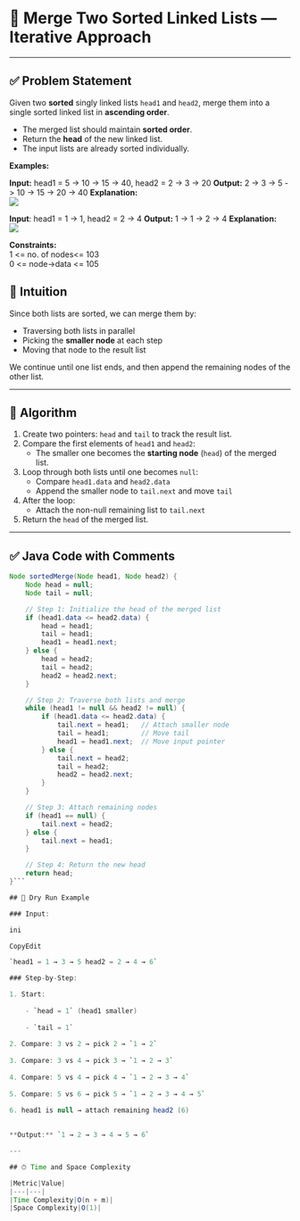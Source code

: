 # 🔗 Merge Two Sorted Linked Lists — Iterative Approach

---

## ✅ Problem Statement

Given two **sorted** singly linked lists `head1` and `head2`, merge them into a single sorted linked list in **ascending order**.

- The merged list should maintain **sorted order**.
- Return the **head** of the new linked list.
- The input lists are already sorted individually.

**Examples:**

**Input:** head1 = 5 -> 10 -> 15 -> 40, head2 = 2 -> 3 -> 20
**Output:** 2 -> 3 -> 5 -> 10 -> 15 -> 20 -> 40
**Explanation:  
![](https://media.geeksforgeeks.org/img-practice/prod/addEditProblem/700176/Web/Other/blobid1_1722768650.png)**

**Input**: head1 = 1 -> 1, head2 = 2 -> 4
**Output:** 1 -> 1 -> 2 -> 4
**Explanation:  
![](https://media.geeksforgeeks.org/img-practice/prod/addEditProblem/700176/Web/Other/blobid3_1722768742.png)**

**Constraints:**  
1 <= no. of nodes<= 103  
0 <= node->data <= 105



## 🧠 Intuition

Since both lists are sorted, we can merge them by:
- Traversing both lists in parallel
- Picking the **smaller node** at each step
- Moving that node to the result list

We continue until one list ends, and then append the remaining nodes of the other list.

---

## 📘 Algorithm

1. Create two pointers: `head` and `tail` to track the result list.
2. Compare the first elements of `head1` and `head2`:
   - The smaller one becomes the **starting node** (`head`) of the merged list.
3. Loop through both lists until one becomes `null`:
   - Compare `head1.data` and `head2.data`
   - Append the smaller node to `tail.next` and move `tail`
4. After the loop:
   - Attach the non-null remaining list to `tail.next`
5. Return the `head` of the merged list.

---

## ✅ Java Code with Comments

```java
Node sortedMerge(Node head1, Node head2) {
    Node head = null;
    Node tail = null;

    // Step 1: Initialize the head of the merged list
    if (head1.data <= head2.data) {
        head = head1;
        tail = head1;
        head1 = head1.next;
    } else {
        head = head2;
        tail = head2;
        head2 = head2.next;
    }

    // Step 2: Traverse both lists and merge
    while (head1 != null && head2 != null) {
        if (head1.data <= head2.data) {
            tail.next = head1;   // Attach smaller node
            tail = head1;        // Move tail
            head1 = head1.next;  // Move input pointer
        } else {
            tail.next = head2;
            tail = head2;
            head2 = head2.next;
        }
    }

    // Step 3: Attach remaining nodes
    if (head1 == null) {
        tail.next = head2;
    } else {
        tail.next = head1;
    }

    // Step 4: Return the new head
    return head;
}```

## 🔁 Dry Run Example

### Input:

ini

CopyEdit

`head1 = 1 → 3 → 5 head2 = 2 → 4 → 6`

### Step-by-Step:

1. Start:
    
    - `head = 1` (head1 smaller)
        
    - `tail = 1`
        
2. Compare: 3 vs 2 → pick 2 → `1 → 2`
    
3. Compare: 3 vs 4 → pick 3 → `1 → 2 → 3`
    
4. Compare: 5 vs 4 → pick 4 → `1 → 2 → 3 → 4`
    
5. Compare: 5 vs 6 → pick 5 → `1 → 2 → 3 → 4 → 5`
    
6. head1 is null → attach remaining head2 (6)
    

**Output:** `1 → 2 → 3 → 4 → 5 → 6`

---

## ⏱ Time and Space Complexity

|Metric|Value|
|---|---|
|Time Complexity|O(n + m)|
|Space Complexity|O(1)|
```
